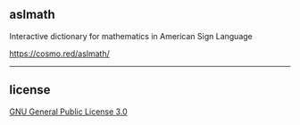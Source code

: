 ## aslmath

Interactive dictionary for mathematics in American Sign Language

https://cosmo.red/aslmath/

---

## license

[GNU General Public License 3.0](LICENSE)
